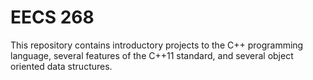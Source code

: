 # EECS 268
This repository contains introductory projects to the C++ programming language, several features of the C++11 standard,
and several object oriented data structures.
